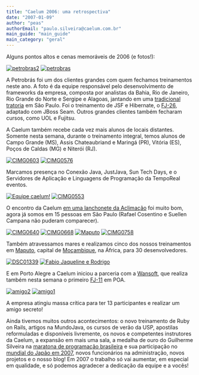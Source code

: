 ```yaml
---
title: "Caelum 2006: uma retrospectiva"
date: "2007-01-09"
author: "peas"
authorEmail: "paulo.silveira@caelum.com.br"
main_guide: "main_guide"
main_category: "geral"
---
```


Alguns pontos altos e cenas memoráveis de 2006 (e fotos!):

[![petrobras2](http://farm1.static.flickr.com/150/351178375_9b51626b06_m.jpg)](http://www.flickr.com/photos/silveira/351178375/ "Photo Sharing") [![petrobras](http://farm1.static.flickr.com/161/351178170_e8681d7f6a_m.jpg)](http://www.flickr.com/photos/silveira/351178170/ "Photo Sharing")

A Petrobrás foi um dos clientes grandes com quem fechamos treinamentos neste ano. A foto é da equipe responsável pelo desenvolvimento de frameworks da empresa, composta por analistas da Bahia, Rio de Janeiro, Rio Grande do Norte e Sergipe e Alagoas, jantando em uma [tradicional tratoria](http://www.lellis.com.br/) em São Paulo. Foi o treinamento de JSF e Hibernate, o [FJ-26](http://www.caelum.com.br/curso/fj-26-java-web-jsf2-cdi/), adaptado com JBoss Seam. Outros grandes clientes também fecharam cursos, como UOL e Fujitsu.

A Caelum também recebe cada vez mais alunos de locais distantes. Somente nesta semana, durante o treinamento integral, temos alunos de Campo Grande (MS), Assis Chateaubriand e Maringá (PR), Vitória (ES), Poços de Caldas (MG) e Niterói (RJ).

[![CIMG0603](http://farm1.static.flickr.com/133/321488976_320f2e5bbd_m.jpg)](http://www.flickr.com/photos/silveira/321488976/ "Photo Sharing") [![CIMG0576](http://farm1.static.flickr.com/124/321488689_93da82d64c_m.jpg)](http://www.flickr.com/photos/silveira/321488689/ "Photo Sharing")

Marcamos presença no Conexão Java, JustJava, Sun Tech Days, e o Servidores de Aplicação e Linguagens de Programação da TempoReal eventos.

[![Equipe caelum!](http://farm1.static.flickr.com/132/321488562_5d96127a73_m.jpg)](http://www.flickr.com/photos/silveira/321488562/ "Photo Sharing") [![CIMG0553](http://farm1.static.flickr.com/144/321488116_3e6bf67950_m.jpg)](http://www.flickr.com/photos/silveira/321488116/ "Photo Sharing")

O encontro da Caelum [em uma lanchonete da Aclimação](http://www.achapa.com.br/) foi muito bom, agora já somos em 15 pessoas em São Paulo (Rafael Cosentino e Suellen Campana não puderam comparecer).

[![CIMG0640](http://farm1.static.flickr.com/128/321482254_b5c9145b1f_m.jpg)](http://www.flickr.com/photos/silveira/321482254/ "Photo Sharing") [![CIMG0668](http://farm1.static.flickr.com/128/321483988_834e643d06_m.jpg)](http://www.flickr.com/photos/silveira/321483988/ "Photo Sharing") [![Maputo](http://farm1.static.flickr.com/134/321482865_249336ff69_m.jpg)](http://www.flickr.com/photos/silveira/321482865/ "Photo Sharing") [![CIMG0758](http://farm1.static.flickr.com/141/321405083_1b64accb52_m.jpg)](http://www.flickr.com/photos/silveira/321405083/ "Photo Sharing")

Também atravessamos mares e realizamos cinco dos nossos treinamentos em [Maputo](http://pt.wikipedia.org/wiki/Maputo), capital de [Moçambique](http://pt.wikipedia.org/wiki/Mo%C3%A7ambique), na África, para 30 desenvolvedores.

[![DSC01339](http://farm1.static.flickr.com/147/349321288_f29c348e9b_m.jpg)](http://www.flickr.com/photos/silveira/349321288/ "Photo Sharing") [![Fabio Jaqueline e Rodrigo](http://farm1.static.flickr.com/124/351126176_57197b013e_m.jpg)](http://www.flickr.com/photos/silveira/351126176/ "Photo Sharing")

E em Porto Alegre a Caelum iniciou a parceria com a [Wansoft](http://www.wansoft.com.br), que realiza também nesta semana o primeiro [FJ-11](http://www.caelum.com.br/caelum/curso-11.jsp) em POA.

[![amigo2](http://farm1.static.flickr.com/161/351178301_40d9d3bb67_m.jpg)](http://www.flickr.com/photos/silveira/351178301/ "Photo Sharing") [![amigo1](http://farm1.static.flickr.com/151/351178244_7f3d2fb4c8_m.jpg)](http://www.flickr.com/photos/silveira/351178244/ "Photo Sharing")

A empresa atingiu massa crítica para ter 13 participantes e realizar um amigo secreto!

Ainda tivemos muitos outros acontecimentos: o novo treinamento de Ruby on Rails, artigos na MundoJava, os cursos de verão da USP, apostilas reformuladas e disponíveis livremente, os novos e competentes instrutores da Caelum, a expansão em mais uma sala, a medalha de ouro do Guilherme Silveira na [maratona de programação brasileira](http://maratona.ime.usp.br/) e sua participação no [mundial do Japão em 2007](http://icpc.baylor.edu/icpc/), novos funcionários na administração, novos projetos e o nosso blog! Em 2007 o trabalho só vai aumentar, em especial em qualidade, e só podemos agradecer a dedicação da equipe e a vocês!
